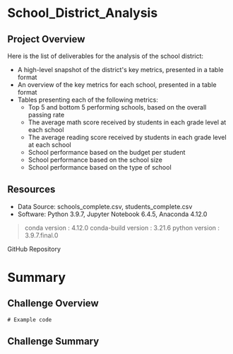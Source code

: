 # School_District_Analysis

## Project Overview
Here is the list of deliverables for the analysis of the school district: 

  - A high-level snapshot of the district's key metrics, presented in a table format
  - An overview of the key metrics for each school, presented in a table format
  - Tables presenting each of the following metrics:
    - Top 5 and bottom 5 performing schools, based on the overall passing rate
    - The average math score received by students in each grade level at each school
    - The average reading score received by students in each grade level at each school
    - School performance based on the budget per student
    - School performance based on the school size 
    - School performance based on the type of school

## Resources
- Data Source: schools_complete.csv, students_complete.csv
- Software: Python 3.9.7, Jupyter Notebook 6.4.5, Anaconda 4.12.0

> conda version : 4.12.0
> conda-build version : 3.21.6
> python version : 3.9.7.final.0

GitHub Repository 

# Summary

## Challenge Overview

```
# Example code
```

## Challenge Summary
